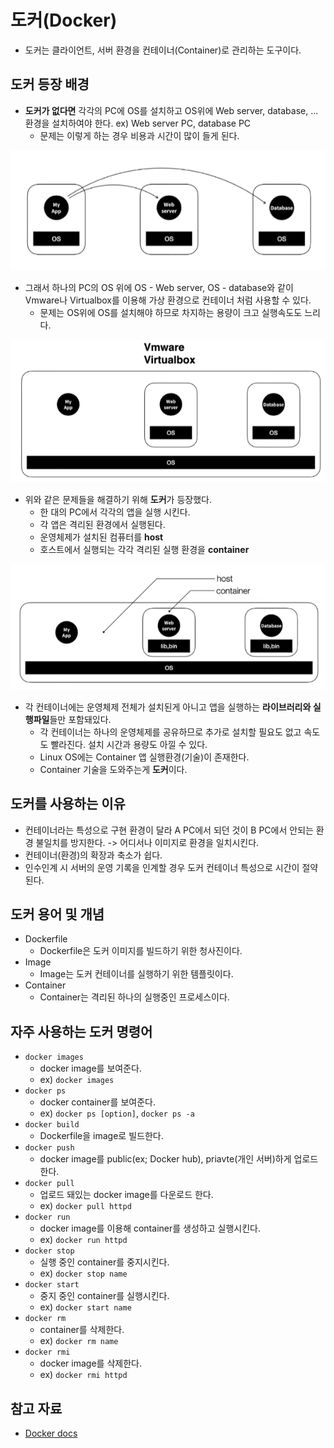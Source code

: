 # 도커(Docker)

- 도커는 클라이언트, 서버 환경을 컨테이너(Container)로 관리하는 도구이다.

## 도커 등장 배경

- **도커가 없다면** 각각의 PC에 OS를 설치하고 OS위에 Web server, database, ... 환경을 설치하여야 한다. ex) Web server PC, database PC
  - 문제는 이렇게 하는 경우 비용과 시간이 많이 들게 된다.

![docker_basic1](./img/docker_basic1.png)

- 그래서 하나의 PC의 OS 위에 OS - Web server, OS - database와 같이 Vmware나 Virtualbox를 이용해 가상 환경으로 컨테이너 처럼 사용할 수 있다.
  - 문제는 OS위에 OS를 설치해야 하므로 차지하는 용량이 크고 실행속도도 느리다.

![docker_basic2](./img/docker_basic2.png)

- 위와 같은 문제들을 해결하기 위해 **도커**가 등장했다.
  - 한 대의 PC에서 각각의 앱을 실행 시킨다.
  - 각 앱은 격리된 환경에서 실행된다.
  - 운영체제가 설치된 컴퓨터를 **host**
  - 호스트에서 실행되는 각각 격리된 실행 환경을 **container**

![docker_basic3](./img/docker_basic3.png)

- 각 컨테이너에는 운영체제 전체가 설치된게 아니고 앱을 실행하는 **라이브러리와 실행파일**들만 포함돼있다.
  - 각 컨테이너는 하나의 운영체제를 공유하므로 추가로 설치할 필요도 없고 속도도 빨라진다. 설치 시간과 용량도 아낄 수 있다.
  - Linux OS에는 Container 앱 실행환경(기술)이 존재한다.
  - Container 기술을 도와주는게 **도커**이다.

## 도커를 사용하는 이유

- 컨테이너라는 특성으로 구현 환경이 달라 A PC에서 되던 것이 B PC에서 안되는 환경 불일치를 방지한다. -> 어디서나 이미지로 환경을 일치시킨다.
- 컨테이너(환경)의 확장과 축소가 쉽다.
- 인수인계 시 서버의 운영 기록을 인계할 경우 도커 컨테이너 특성으로 시간이 절약된다.

## 도커 용어 및 개념

- Dockerfile
  - Dockerfile은 도커 이미지를 빌드하기 위한 청사진이다.
- Image
  - Image는 도커 컨테이너를 실행하기 위한 템플릿이다.
- Container
  - Container는 격리된 하나의 실행중인 프로세스이다.

## 자주 사용하는 도커 명령어

- `docker images`
  - docker image를 보여준다.
  - ex) `docker images`
- `docker ps`
  - docker container를 보여준다.
  - ex) `docker ps [option]`, `docker ps -a`
- `docker build`
  - Dockerfile을 image로 빌드한다.
- `docker push`
  - docker image를 public(ex; Docker hub), priavte(개인 서버)하게 업로드 한다.
- `docker pull`
  - 업로드 돼있는 docker image를 다운로드 한다.
  - ex) `docker pull httpd`
- `docker run`
  - docker image를 이용해 container를 생성하고 실행시킨다.
  - ex) `docker run httpd`
- `docker stop`
  - 실행 중인 container를 중지시킨다.
  - ex) `docker stop name`
- `docker start`
  - 중지 중인 container를 실행시킨다.
  - ex) `docker start name`
- `docker rm`
  - container를 삭제한다.
  - ex) `docker rm name`
- `docker rmi`
  - docker image를 삭제한다.
  - ex) `docker rmi httpd`

## 참고 자료

- [Docker docs](https://docs.docker.com/get-started/overview/)
